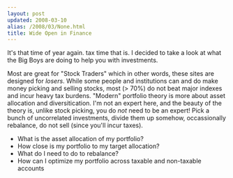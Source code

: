 ```yaml
---
layout: post
updated: 2008-03-10
alias: /2008/03/None.html
title: Wide Open in Finance
---
```

<p>
It's that time of year again.  tax time that is.  I decided to take a look at what the Big Boys are doing to help you with investments.
</p>

<p>Most are great for "Stock Traders" which in other words, these sites are designed for <i>losers</i>.   While some people and institutions can and do make money picking and selling stocks, most (> 70%) do not beat major indexes and incur heavy tax burdens.  "Modern" portfolio theory is more about asset allocation and diversitication.  I'm not an expert here, and the beauty of the theory is, unlike stock picking, you do <i>not</i> need to be an expert!  Pick a bunch of uncorrelated  investments, divide them up somehow, occassionally rebalance, do not sell (since you'll incur taxes).
</p>


<ul>
<li> What is the asset allocation of my portfolio?</li>
<li> How close is my portfolio to  my target allocation?</li>
<li> What do I need to do to rebalance?</li>
<li> How can I optimize my portfolio across taxable and non-taxable accounts</li>